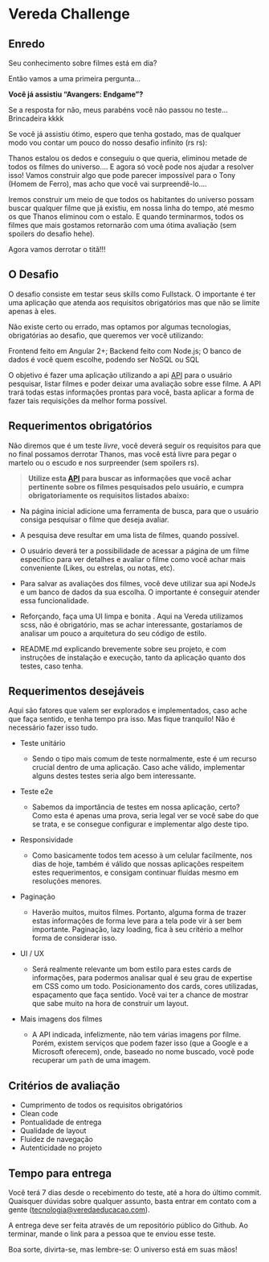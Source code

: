 # Vereda Challenge

## **Enredo**

Seu conhecimento sobre filmes está em dia?

Então vamos a uma primeira pergunta… 

**Você já assistiu “Avangers: Endgame”?**

Se a resposta for não, meus parabéns você não passou no teste… Brincadeira kkkk

Se você já assistiu ótimo, espero que tenha gostado, mas de qualquer modo vou contar um pouco do nosso desafio infinito (rs rs):

Thanos estalou os dedos e conseguiu o que queria, eliminou metade de todos os filmes do universo…. E agora só você pode nos ajudar a resolver isso! Vamos construir algo que pode parecer impossível para o Tony (Homem de Ferro), mas acho que você vai surpreendê-lo.... 

Iremos construir um meio de que todos os habitantes do universo possam buscar qualquer filme que já existiu, em nossa linha do tempo, até mesmo os que Thanos eliminou com o estalo. E quando terminarmos, todos os filmes que mais gostamos retornarão com uma ótima avaliação (sem spoilers do desafio hehe).

Agora vamos derrotar o titã!!!


## **O Desafio**

O desafio consiste em testar seus skills como Fullstack. O importante é ter uma aplicação que atenda aos requisitos obrigatórios mas que não se limite apenas à eles.

Não existe certo ou errado, mas optamos por algumas tecnologias, obrigatórias ao desafio, que queremos ver você utilizando:

Frontend feito em Angular 2+;
Backend feito com Node.js;
O banco de dados é você quem escolhe, podendo ser NoSQL ou SQL

O objetivo é fazer uma aplicação utilizando a api [API](http://www.omdbapi.com/) para o usuário pesquisar, listar filmes e poder deixar uma avaliação sobre esse filme. A API trará todas estas informações prontas para você, basta aplicar a forma de fazer tais requisições da melhor forma possível.

## **Requerimentos obrigatórios**

Não diremos que é um teste _livre_, você deverá seguir os requisitos para que no final possamos derrotar Thanos, mas você está livre para pegar o martelo ou o escudo e nos surpreender (sem spoilers rs).

> **Utilize esta [API](http://www.omdbapi.com/) para buscar as informações que você achar pertinente sobre os filmes pesquisados pelo usuário, e cumpra obrigatoriamente os requisitos listados abaixo:**

- Na página inicial adicione uma ferramenta de busca, para que o usuário consiga pesquisar o filme que deseja avaliar.

 - A pesquisa deve resultar em uma lista de filmes, quando possível.

- O usuário deverá ter a possibilidade de acessar a página de um filme específico para ver detalhes e avaliar o filme como você achar mais conveniente (Likes, ou estrelas, ou notas, etc). 

- Para salvar as avaliações dos filmes, você deve utilizar sua api NodeJs e um banco de dados da sua escolha. O importante é conseguir atender essa funcionalidade.

- Reforçando, faça uma UI limpa e bonita . Aqui na Vereda utilizamos scss, não é obrigatório, mas se achar interessante, gostaríamos de analisar um pouco a arquitetura do seu código de estilo.

- README.md explicando brevemente sobre seu projeto, e com instruções de instalação e execução, tanto da aplicação quanto dos testes, caso tenha.

## **Requerimentos desejáveis**

Aqui são fatores que valem ser explorados e implementados, caso ache que faça sentido, e tenha tempo pra isso. Mas fique tranquilo! Não é necessário fazer isso tudo.

- Teste unitário

  - Sendo o tipo mais comum de teste normalmente, este é um recurso crucial dentro de uma aplicação. Caso ache válido, implementar alguns destes testes seria algo bem interessante.

- Teste e2e

  - Sabemos da importância de testes em nossa aplicação, certo? Como esta é apenas uma prova, seria legal ver se você sabe do que se trata, e se consegue configurar e implementar algo deste tipo.

- Responsividade

  - Como basicamente todos tem acesso à um celular facilmente, nos dias de hoje, também é válido que nossas aplicações respeitem estes requerimentos, e consigam continuar fluídas mesmo em resoluções menores.

- Paginação

  - Haverão muitos, muitos filmes. Portanto, alguma forma de trazer estas informações de forma leve para a tela pode vir à ser bem importante. Paginação, lazy loading, fica à seu critério a melhor forma de considerar isso.

- UI / UX

  - Será realmente relevante um bom estilo para estes cards de informações, para podermos analisar qual é seu grau de expertise em CSS como um todo. Posicionamento dos cards, cores utilizadas, espaçamento que faça sentido. Você vai ter a chance de mostrar que sabe muito na hora de construir um layout.
  
- Mais imagens dos filmes

  - A API indicada, infelizmente, não tem várias imagens por filme. Porém, existem serviços que podem fazer isso (que a Google e a Microsoft oferecem), onde, baseado no nome buscado, você pode recuperar um `path` de uma imagem.

## **Critérios de avaliação**

- Cumprimento de todos os requisitos obrigatórios
- Clean code
- Pontualidade de entrega
- Qualidade de layout
- Fluidez de navegação
- Autenticidade no projeto

## **Tempo para entrega**

Você terá 7 dias desde o recebimento do teste, até a hora do último commit.
Quaisquer dúvidas sobre qualquer assunto, basta entrar em contato com a gente (<tecnologia@veredaeducacao.com>).

A entrega deve ser feita através de um repositório público do Github. Ao terminar, mande o link para a pessoa que te enviou esse teste.

Boa sorte, divirta-se, mas lembre-se: O universo está em suas mãos!

